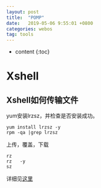 ```yaml
---
layout: post
title:  "POMP"
date:   2019-05-06 9:55:01 +0800
categories: webos
tag: tools
---
```

* content
{:toc}


# Xshell

## Xshell如何传输文件

yum安装lrzsz，并检查是否安装成功。

```shell
yum install lrzsz -y
rpm -qa |grep lrzsz
```

上传，覆盖，下载

```shell
rz  
rz   -y
sz 
```

详细见[这里](https://jingyan.baidu.com/article/3a2f7c2e27e01b26afd611cc.html)

